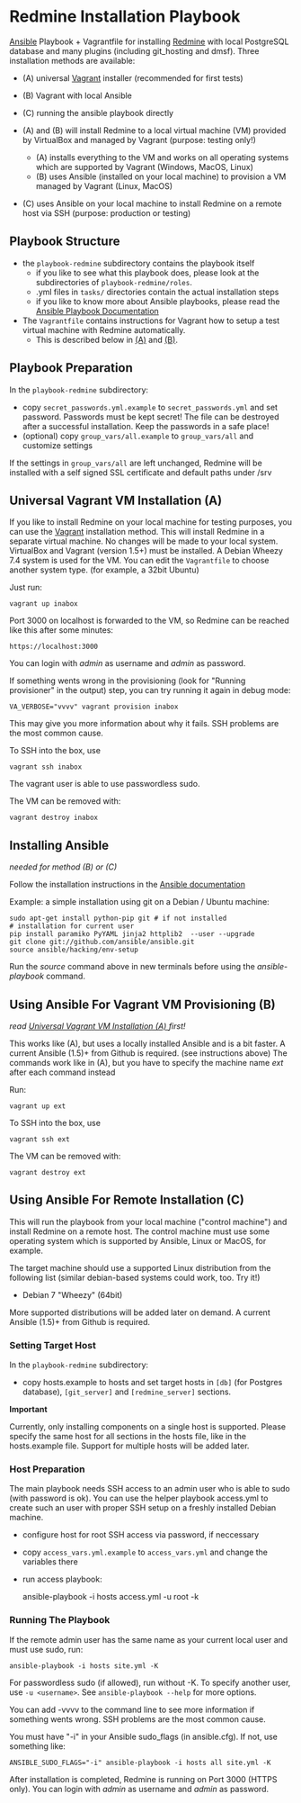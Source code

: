 Redmine Installation Playbook
=============================

[Ansible](http://ansible.com) Playbook + Vagrantfile for installing [Redmine](http://www.redmine.org) with local PostgreSQL database and many plugins (including git\_hosting and dmsf). Three installation methods are available:

* (A) universal [Vagrant](http://www.vagrantup.com) installer (recommended for first tests)
* (B) Vagrant with local Ansible
* (C) running the ansible playbook directly

* (A) and (B) will install Redmine to a local virtual machine (VM) provided by VirtualBox and managed by Vagrant (purpose: testing only!)
    * (A) installs everything to the VM and works on all operating systems which are supported by Vagrant (Windows, MacOS, Linux)
    * (B) uses Ansible (installed on your local machine) to provision a VM managed by Vagrant (Linux, MacOS)

* (C) uses Ansible on your local machine to install Redmine on a remote host via SSH (purpose: production or testing) 

Playbook Structure
------------------

* the `playbook-redmine` subdirectory contains the playbook itself
    * if you like to see what this playbook does, please look at the subdirectories of `playbook-redmine/roles`. 
    * .yml files in `tasks/` directories contain the actual installation steps
    * if you like to know more about Ansible playbooks, please read the [Ansible Playbook Documentation](http://docs.ansible.com/playbooks.html)
* The `Vagrantfile` contains instructions for Vagrant how to setup a test virtual machine with Redmine automatically. 
     * This is described below in [(A)](#universal-vagrant-vm-installation-a) and [(B)](#using-ansible-for-vagrant-vm-provisioning-b).

Playbook Preparation
--------------------

In the `playbook-redmine` subdirectory:

* copy `secret_passwords.yml.example` to `secret_passwords.yml` and set password. Passwords must be kept secret! 
The file can be destroyed after a successful installation. Keep the passwords in a safe place!
* (optional) copy `group_vars/all.example` to `group_vars/all` and customize settings

If the settings in `group_vars/all` are left unchanged, Redmine will be installed with a self signed SSL certificate and default paths under /srv


  
Universal Vagrant VM Installation (A)
-------------------------------------

If you like to install Redmine on your local machine for testing purposes, you can use the [Vagrant](http://vagrantup.com) installation method.
This will install Redmine in a separate virtual machine. No changes will be made to your local system. 
VirtualBox and Vagrant (version 1.5+) must be installed.
A Debian Wheezy 7.4 system is used for the VM. You can edit the `Vagrantfile` to choose another system type. (for example, a 32bit Ubuntu)

Just run:

    vagrant up inabox

Port 3000 on localhost is forwarded to the VM, so Redmine can be reached like this after some minutes:

    https://localhost:3000
    
You can login with _admin_ as username and _admin_ as password.

If something wents wrong in the provisioning (look for "Running provisioner" in the output) step, you can try running it again in debug mode:

    VA_VERBOSE="vvvv" vagrant provision inabox

This may give you more information about why it fails. SSH problems are the most common cause.

To SSH into the box, use

    vagrant ssh inabox

The vagrant user is able to use passwordless sudo. 

The VM can be removed with:

    vagrant destroy inabox

Installing Ansible
------------------

_needed for method (B) or (C)_

Follow the installation instructions in the [Ansible documentation](http://docs.ansible.com/intro_installation.html#installing-the-control-machine)

Example: a simple installation using git on a Debian / Ubuntu machine:
    
    sudo apt-get install python-pip git # if not installed
    # installation for current user
    pip install paramiko PyYAML jinja2 httplib2  --user --upgrade
    git clone git://github.com/ansible/ansible.git
    source ansible/hacking/env-setup

Run the _source_ command above in new terminals before using the _ansible-playbook_ command.


Using Ansible For Vagrant VM Provisioning (B)
---------------------------------------------

*read [Universal Vagrant VM Installation (A) ](#universal-vagrant-vm-installation-a) first!*

This works like (A), but uses a locally installed Ansible and is a bit faster.
A current Ansible (1.5)+ from Github is required. (see instructions above)
The commands work like in (A), but you have to specify the machine name *ext* after each command instead

Run:

    vagrant up ext

To SSH into the box, use

    vagrant ssh ext

The VM can be removed with:

    vagrant destroy ext


Using Ansible For Remote Installation (C)
----------------------------------------

This will run the playbook from your local machine ("control machine") and install Redmine on a remote host. 
The control machine must use some operating system which is supported by Ansible, Linux or MacOS, for example.

The target machine should use a supported Linux distribution from the following list (similar debian-based systems could work, too. Try it!)

* Debian 7 "Wheezy" (64bit)

More supported distributions will be added later on demand.
A current Ansible (1.5)+ from Github is required.

### Setting Target Host

In the `playbook-redmine` subdirectory:

* copy hosts.example to hosts and set target hosts in `[db]` (for Postgres database), `[git_server]` and `[redmine_server]` sections.

__Important__

Currently, only installing components on a single host is supported. 
Please specify the same host for all sections in the hosts file, like in the hosts.example file. Support for multiple hosts will be added later.


### Host Preparation
The main playbook needs SSH access to an admin user who is able to sudo (with password is ok).
You can use the helper playbook access.yml to create such an user with proper SSH setup on a freshly installed Debian machine.

* configure host for root SSH access via password, if neccessary
* copy `access_vars.yml.example` to `access_vars.yml` and change the variables there
* run access playbook:

    ansible-playbook -i hosts access.yml -u root -k


### Running The Playbook
If the remote admin user has the same name as your current local user and must use sudo, run:

    ansible-playbook -i hosts site.yml -K

For passwordless sudo (if allowed), run without -K. To specify another user, use `-u <username>`.
See `ansible-playbook --help` for more options.

You can add -vvvv to the command line to see more information if something wents wrong. SSH problems are the most common cause.

You must have "-i" in your Ansible sudo\_flags (in ansible.cfg). If not, use something like:

    ANSIBLE_SUDO_FLAGS="-i" ansible-playbook -i hosts all site.yml -K

After installation is completed, Redmine is running on Port 3000 (HTTPS only). You can login with _admin_ as username and _admin_ as password.
